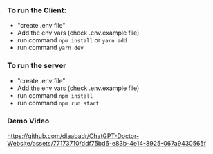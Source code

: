 ### To run the Client:

- "create .env file"
- Add the env vars (check .env.example file)
- run command `npm install` or `yarn add`
- run command `yarn dev`

### To run the server
- "create .env file"
- Add the env vars (check .env.example file)
- run command `npm install` 
- run command `npm run start`

### Demo Video

https://github.com/diaabadr/ChatGPT-Doctor-Website/assets/77173710/ddf75bd6-e83b-4e14-8925-067a9430565f

